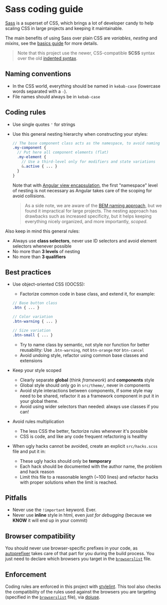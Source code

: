 # Sass coding guide

[Sass](http://sass-lang.com) is a superset of CSS, which brings a lot of developer candy to help scaling CSS in large
projects and keeping it maintainable.

The main benefits of using Sass over plain CSS are *variables*, *nesting* and *mixins*, see the
[basics guide](http://sass-lang.com/guide) for more details.

> Note that this project use the newer, CSS-compatible **SCSS** syntax over the old
  [indented syntax](http://sass-lang.com/documentation/file.INDENTED_SYNTAX.html).

## Naming conventions

- In the CSS world, everything should be named in `kebab-case` (lowercase words separated with a `-`).
- File names should always be in `kebab-case`

## Coding rules

- Use single quotes `'` for strings
- Use this general nesting hierarchy when constructing your styles:
  ```scss
  // The base component class acts as the namespace, to avoid naming and style collisions
  .my-component {
    // Put here all component elements (flat)
    .my-element {
      // Use a third-level only for modifiers and state variations
      &.active { ... }
    }
  }
  ```
  Note that with
  [Angular view encapsulation](https://angular.io/docs/ts/latest/guide/component-styles.html#!#view-encapsulation),
  the first "namespace" level of nesting is not necessary as Angular takes care of the scoping for avoid collisions.
  
  > As a side note, we are aware of the [BEM naming approach](https://en.bem.info/tools/bem/bem-naming/), but we found
    it impractical for large projects. The nesting approach has drawbacks such as increased specificity, but it helps
    keeping everything nicely organized, and more importantly, *scoped*.
  

Also keep in mind this general rules:
- Always use **class selectors**, never use ID selectors and avoid element selectors whenever possible
- No more than **3 levels** of nesting
- No more than **3 qualifiers**

## Best practices

- Use object-oriented CSS (OOCSS):
  * Factorize common code in base class, and extend it, for example:
  ```scss
  // Base button class
  .btn { ... }
  
  // Color variation
  .btn-warning { ... }
  
  // Size variation
  .btn-small { ... }
  ```
  * Try to name class by semantic, not style nor function for better reusability:
    Use `.btn-warning`, not `btn-orange` nor `btn-cancel`
  * Avoid undoing style, refactor using common base classes and extensions

- Keep your style scoped
  * Clearly separate **global** (think *framework*) and **components** style
  * Global style should only go in `src/theme/`, never in components
  * Avoid style interactions between components, if some style may need to be shared, refactor it as a framework
    component in put it in your global theme.
  * Avoid using wider selectors than needed: always use classes if you can!
  
- Avoid rules multiplication
  * The less CSS the better, factorize rules whenever it's possible
  * CSS is code, and like any code frequent refactoring is healthy
  
- When ugly hacks cannot be avoided, create an explicit `src/hacks.scss` file and put it in:
  * These ugly hacks should only be **temporary**
  * Each hack should be documented with the author name, the problem and hack reason
  * Limit this file to a reasonable length (~100 lines) and refactor hacks with proper solutions when the limit is 
    reached.

## Pitfalls

- Never use the `!important` keyword. Ever.
- Never use **inline** style in html, even *just for debugging* (because we **KNOW** it will end up in your commit)
  
## Browser compatibility

You should never use browser-specific prefixes in your code, as [autoprefixer](https://github.com/postcss/autoprefixer)
takes care of that part for you during the build process.
You just need to declare which browsers you target in the [`browserslist`](https://github.com/ai/browserslist) file.

## Enforcement

Coding rules are enforced in this project with [stylelint](https://stylelint.io).
This tool also checks the compatibility of the rules used against the browsers you are targeting (specified in the
[`browserslist`](https://github.com/ai/browserslist) file), via [doiuse](https://github.com/anandthakker/doiuse).
